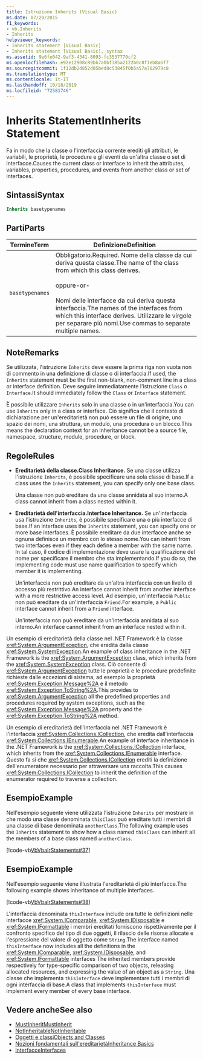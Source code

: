 ```yaml
---
title: Istruzione Inherits (Visual Basic)
ms.date: 07/20/2015
f1_keywords:
- vb.Inherits
- Inherits
helpviewer_keywords:
- Inherits statement [Visual Basic]
- Inherits statement [Visual Basic], syntax
ms.assetid: 9e6fe042-9af3-4341-8093-fc3537770cf2
ms.openlocfilehash: e92e12908c89bb7a0bf385a2122b0c8f1eb8a6f7
ms.sourcegitcommit: 1f12db2d852d05bed8c53845f0b5a57a762979c8
ms.translationtype: MT
ms.contentlocale: it-IT
ms.lasthandoff: 10/18/2019
ms.locfileid: "72581746"
---
```

# <a name="inherits-statement"></a><span data-ttu-id="6f26a-102">Inherits Statement</span><span class="sxs-lookup"><span data-stu-id="6f26a-102">Inherits Statement</span></span>
<span data-ttu-id="6f26a-103">Fa in modo che la classe o l'interfaccia corrente erediti gli attributi, le variabili, le proprietà, le procedure e gli eventi da un'altra classe o set di interfacce.</span><span class="sxs-lookup"><span data-stu-id="6f26a-103">Causes the current class or interface to inherit the attributes, variables, properties, procedures, and events from another class or set of interfaces.</span></span>  
  
## <a name="syntax"></a><span data-ttu-id="6f26a-104">Sintassi</span><span class="sxs-lookup"><span data-stu-id="6f26a-104">Syntax</span></span>  
  
```vb  
Inherits basetypenames  
```  
  
## <a name="parts"></a><span data-ttu-id="6f26a-105">Parti</span><span class="sxs-lookup"><span data-stu-id="6f26a-105">Parts</span></span>  
  
|<span data-ttu-id="6f26a-106">Termine</span><span class="sxs-lookup"><span data-stu-id="6f26a-106">Term</span></span>|<span data-ttu-id="6f26a-107">Definizione</span><span class="sxs-lookup"><span data-stu-id="6f26a-107">Definition</span></span>|  
|---|---|  
|`basetypenames`|<span data-ttu-id="6f26a-108">Obbligatorio.</span><span class="sxs-lookup"><span data-stu-id="6f26a-108">Required.</span></span> <span data-ttu-id="6f26a-109">Nome della classe da cui deriva questa classe.</span><span class="sxs-lookup"><span data-stu-id="6f26a-109">The name of the class from which this class derives.</span></span><br /><br /> <span data-ttu-id="6f26a-110">oppure</span><span class="sxs-lookup"><span data-stu-id="6f26a-110">-or-</span></span><br /><br /> <span data-ttu-id="6f26a-111">Nomi delle interfacce da cui deriva questa interfaccia.</span><span class="sxs-lookup"><span data-stu-id="6f26a-111">The names of the interfaces from which this interface derives.</span></span> <span data-ttu-id="6f26a-112">Utilizzare le virgole per separare più nomi.</span><span class="sxs-lookup"><span data-stu-id="6f26a-112">Use commas to separate multiple names.</span></span>|  
  
## <a name="remarks"></a><span data-ttu-id="6f26a-113">Note</span><span class="sxs-lookup"><span data-stu-id="6f26a-113">Remarks</span></span>  
 <span data-ttu-id="6f26a-114">Se utilizzata, l'istruzione `Inherits` deve essere la prima riga non vuota non di commento in una definizione di classe o di interfaccia.</span><span class="sxs-lookup"><span data-stu-id="6f26a-114">If used, the `Inherits` statement must be the first non-blank, non-comment line in a class or interface definition.</span></span> <span data-ttu-id="6f26a-115">Deve seguire immediatamente l'istruzione `Class` o `Interface`.</span><span class="sxs-lookup"><span data-stu-id="6f26a-115">It should immediately follow the `Class` or `Interface` statement.</span></span>  
  
 <span data-ttu-id="6f26a-116">È possibile utilizzare `Inherits` solo in una classe o in un'interfaccia.</span><span class="sxs-lookup"><span data-stu-id="6f26a-116">You can use `Inherits` only in a class or interface.</span></span> <span data-ttu-id="6f26a-117">Ciò significa che il contesto di dichiarazione per un'ereditarietà non può essere un file di origine, uno spazio dei nomi, una struttura, un modulo, una procedura o un blocco.</span><span class="sxs-lookup"><span data-stu-id="6f26a-117">This means the declaration context for an inheritance cannot be a source file, namespace, structure, module, procedure, or block.</span></span>  
  
## <a name="rules"></a><span data-ttu-id="6f26a-118">Regole</span><span class="sxs-lookup"><span data-stu-id="6f26a-118">Rules</span></span>  
  
- <span data-ttu-id="6f26a-119">**Ereditarietà della classe.**</span><span class="sxs-lookup"><span data-stu-id="6f26a-119">**Class Inheritance.**</span></span> <span data-ttu-id="6f26a-120">Se una classe utilizza l'istruzione `Inherits`, è possibile specificare una sola classe di base.</span><span class="sxs-lookup"><span data-stu-id="6f26a-120">If a class uses the `Inherits` statement, you can specify only one base class.</span></span>  
  
     <span data-ttu-id="6f26a-121">Una classe non può ereditare da una classe annidata al suo interno.</span><span class="sxs-lookup"><span data-stu-id="6f26a-121">A class cannot inherit from a class nested within it.</span></span>  
  
- <span data-ttu-id="6f26a-122">**Ereditarietà dell'interfaccia.**</span><span class="sxs-lookup"><span data-stu-id="6f26a-122">**Interface Inheritance.**</span></span> <span data-ttu-id="6f26a-123">Se un'interfaccia usa l'istruzione `Inherits`, è possibile specificare una o più interfacce di base.</span><span class="sxs-lookup"><span data-stu-id="6f26a-123">If an interface uses the `Inherits` statement, you can specify one or more base interfaces.</span></span> <span data-ttu-id="6f26a-124">È possibile ereditare da due interfacce anche se ognuna definisce un membro con lo stesso nome.</span><span class="sxs-lookup"><span data-stu-id="6f26a-124">You can inherit from two interfaces even if they each define a member with the same name.</span></span> <span data-ttu-id="6f26a-125">In tal caso, il codice di implementazione deve usare la qualificazione del nome per specificare il membro che sta implementando.</span><span class="sxs-lookup"><span data-stu-id="6f26a-125">If you do so, the implementing code must use name qualification to specify which member it is implementing.</span></span>  
  
     <span data-ttu-id="6f26a-126">Un'interfaccia non può ereditare da un'altra interfaccia con un livello di accesso più restrittivo.</span><span class="sxs-lookup"><span data-stu-id="6f26a-126">An interface cannot inherit from another interface with a more restrictive access level.</span></span> <span data-ttu-id="6f26a-127">Ad esempio, un'interfaccia `Public` non può ereditare da un'interfaccia `Friend`.</span><span class="sxs-lookup"><span data-stu-id="6f26a-127">For example, a `Public` interface cannot inherit from a `Friend` interface.</span></span>  
  
     <span data-ttu-id="6f26a-128">Un'interfaccia non può ereditare da un'interfaccia annidata al suo interno.</span><span class="sxs-lookup"><span data-stu-id="6f26a-128">An interface cannot inherit from an interface nested within it.</span></span>  
  
 <span data-ttu-id="6f26a-129">Un esempio di ereditarietà della classe nel .NET Framework è la classe <xref:System.ArgumentException>, che eredita dalla classe <xref:System.SystemException>.</span><span class="sxs-lookup"><span data-stu-id="6f26a-129">An example of class inheritance in the .NET Framework is the <xref:System.ArgumentException> class, which inherits from the <xref:System.SystemException> class.</span></span> <span data-ttu-id="6f26a-130">Ciò consente di <xref:System.ArgumentException> tutte le proprietà e le procedure predefinite richieste dalle eccezioni di sistema, ad esempio la proprietà <xref:System.Exception.Message%2A> e il metodo <xref:System.Exception.ToString%2A>.</span><span class="sxs-lookup"><span data-stu-id="6f26a-130">This provides to <xref:System.ArgumentException> all the predefined properties and procedures required by system exceptions, such as the <xref:System.Exception.Message%2A> property and the <xref:System.Exception.ToString%2A> method.</span></span>  
  
 <span data-ttu-id="6f26a-131">Un esempio di ereditarietà dell'interfaccia nel .NET Framework è l'interfaccia <xref:System.Collections.ICollection>, che eredita dall'interfaccia <xref:System.Collections.IEnumerable>.</span><span class="sxs-lookup"><span data-stu-id="6f26a-131">An example of interface inheritance in the .NET Framework is the <xref:System.Collections.ICollection> interface, which inherits from the <xref:System.Collections.IEnumerable> interface.</span></span> <span data-ttu-id="6f26a-132">Questo fa sì che <xref:System.Collections.ICollection> erediti la definizione dell'enumeratore necessario per attraversare una raccolta.</span><span class="sxs-lookup"><span data-stu-id="6f26a-132">This causes <xref:System.Collections.ICollection> to inherit the definition of the enumerator required to traverse a collection.</span></span>  
  
## <a name="example"></a><span data-ttu-id="6f26a-133">Esempio</span><span class="sxs-lookup"><span data-stu-id="6f26a-133">Example</span></span>  
 <span data-ttu-id="6f26a-134">Nell'esempio seguente viene utilizzata l'istruzione `Inherits` per mostrare in che modo una classe denominata `thisClass` può ereditare tutti i membri di una classe di base denominata `anotherClass`.</span><span class="sxs-lookup"><span data-stu-id="6f26a-134">The following example uses the `Inherits` statement to show how a class named `thisClass` can inherit all the members of a base class named `anotherClass`.</span></span>  
  
 [!code-vb[VbVbalrStatements#37](~/samples/snippets/visualbasic/VS_Snippets_VBCSharp/VbVbalrStatements/VB/Class1.vb#37)]  
  
## <a name="example"></a><span data-ttu-id="6f26a-135">Esempio</span><span class="sxs-lookup"><span data-stu-id="6f26a-135">Example</span></span>  
 <span data-ttu-id="6f26a-136">Nell'esempio seguente viene illustrata l'ereditarietà di più interfacce.</span><span class="sxs-lookup"><span data-stu-id="6f26a-136">The following example shows inheritance of multiple interfaces.</span></span>  
  
 [!code-vb[VbVbalrStatements#38](~/samples/snippets/visualbasic/VS_Snippets_VBCSharp/VbVbalrStatements/VB/Class1.vb#38)]  
  
 <span data-ttu-id="6f26a-137">L'interfaccia denominata `thisInterface` include ora tutte le definizioni nelle interfacce <xref:System.IComparable>, <xref:System.IDisposable> e <xref:System.IFormattable> i membri ereditati forniscono rispettivamente per il confronto specifico del tipo di due oggetti, il rilascio delle risorse allocate e l'espressione del valore di oggetto come `String`.</span><span class="sxs-lookup"><span data-stu-id="6f26a-137">The interface named `thisInterface` now includes all the definitions in the <xref:System.IComparable>, <xref:System.IDisposable>, and <xref:System.IFormattable> interfaces The inherited members provide respectively for type-specific comparison of two objects, releasing allocated resources, and expressing the value of an object as a `String`.</span></span> <span data-ttu-id="6f26a-138">Una classe che implementa `thisInterface` deve implementare tutti i membri di ogni interfaccia di base.</span><span class="sxs-lookup"><span data-stu-id="6f26a-138">A class that implements `thisInterface` must implement every member of every base interface.</span></span>  
  
## <a name="see-also"></a><span data-ttu-id="6f26a-139">Vedere anche</span><span class="sxs-lookup"><span data-stu-id="6f26a-139">See also</span></span>

- [<span data-ttu-id="6f26a-140">MustInherit</span><span class="sxs-lookup"><span data-stu-id="6f26a-140">MustInherit</span></span>](../../../visual-basic/language-reference/modifiers/mustinherit.md)
- [<span data-ttu-id="6f26a-141">NotInheritable</span><span class="sxs-lookup"><span data-stu-id="6f26a-141">NotInheritable</span></span>](../../../visual-basic/language-reference/modifiers/notinheritable.md)
- [<span data-ttu-id="6f26a-142">Oggetti e classi</span><span class="sxs-lookup"><span data-stu-id="6f26a-142">Objects and Classes</span></span>](../../../visual-basic/programming-guide/language-features/objects-and-classes/index.md)
- [<span data-ttu-id="6f26a-143">Nozioni fondamentali sull'ereditarietà</span><span class="sxs-lookup"><span data-stu-id="6f26a-143">Inheritance Basics</span></span>](../../../visual-basic/programming-guide/language-features/objects-and-classes/inheritance-basics.md)
- [<span data-ttu-id="6f26a-144">Interfacce</span><span class="sxs-lookup"><span data-stu-id="6f26a-144">Interfaces</span></span>](../../../visual-basic/programming-guide/language-features/interfaces/index.md)
